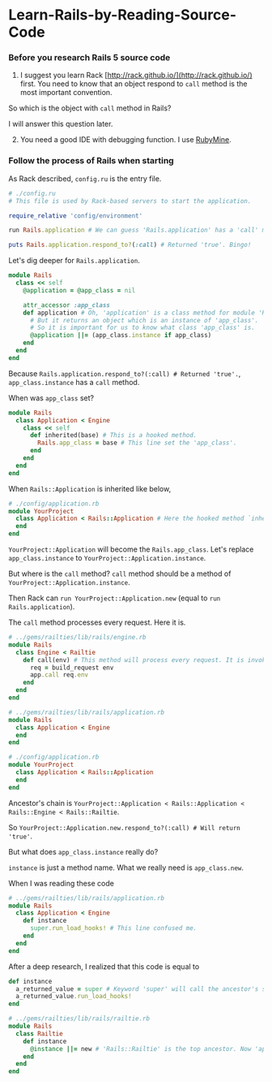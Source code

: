 # Learn-Rails-by-Reading-Source-Code

### Before you research Rails 5 source code
1) I suggest you learn Rack [http://rack.github.io/](http://rack.github.io/) first. You need to know that an object respond to `call` method is the most important convention.

So which is the object with `call` method in Rails?

I will answer this question later.

2) You need a good IDE with debugging function. I use [RubyMine](https://www.jetbrains.com/).

### Follow the process of Rails when starting
As Rack described, `config.ru` is the entry file.
```ruby
# ./config.ru
# This file is used by Rack-based servers to start the application.

require_relative 'config/environment'

run Rails.application # We can guess 'Rails.application' has a 'call' method.

puts Rails.application.respond_to?(:call) # Returned 'true'. Bingo!
```

Let's dig deeper for `Rails.application`.
```ruby
module Rails
  class << self
    @application = @app_class = nil

    attr_accessor :app_class
    def application # Oh, 'application' is a class method for module 'Rails'. It is not an object.
      # But it returns an object which is an instance of 'app_class'.
      # So it is important for us to know what class 'app_class' is.
      @application ||= (app_class.instance if app_class)  
    end
  end
end
```

Because `Rails.application.respond_to?(:call) # Returned 'true'.`, `app_class.instance` has a `call` method.

When was `app_class` set?
```ruby
module Rails
  class Application < Engine
    class << self
      def inherited(base) # This is a hooked method.
        Rails.app_class = base # This line set the 'app_class'.
      end
    end
  end
end
```

When `Rails::Application` is inherited like below,
```ruby
# ./config/application.rb
module YourProject
  class Application < Rails::Application # Here the hooked method `inherited` defined in eigenclass of 'Rails::Application' is invoked.
  end
end
```
`YourProject::Application` will become the `Rails.app_class`. Let's replace `app_class.instance` to `YourProject::Application.instance`.

But where is the `call` method? `call` method should be a method of `YourProject::Application.instance`.

Then Rack can `run YourProject::Application.new` (equal to `run Rails.application`).

The `call` method processes every request. Here it is.
```ruby
# ../gems/railties/lib/rails/engine.rb
module Rails
  class Engine < Railtie
    def call(env) # This method will process every request. It is invoked by Rack. So it is very important. 
      req = build_request env
      app.call req.env
    end
  end
end

# ../gems/railties/lib/rails/application.rb
module Rails
  class Application < Engine
  end
end

# ./config/application.rb
module YourProject
  class Application < Rails::Application
  end
end

```

Ancestor's chain is `YourProject::Application < Rails::Application < Rails::Engine < Rails::Railtie`.

So `YourProject::Application.new.respond_to?(:call) # Will return 'true'`.

But what does `app_class.instance` really do?

`instance` is just a method name. What we really need is `app_class.new`.

When I was reading these code
```ruby
# ../gems/railties/lib/rails/application.rb
module Rails
  class Application < Engine
    def instance
      super.run_load_hooks! # This line confused me. 
    end
  end
end
```
After a deep research, I realized that this code is equal to
```ruby
def instance
  a_returned_value = super # Keyword 'super' will call the ancestor's same name method: 'instance'.
  a_returned_value.run_load_hooks!
end
```

```ruby
# ../gems/railties/lib/rails/railtie.rb
module Rails
  class Railtie
    def instance
      @instance ||= new # 'Rails::Railtie' is the top ancestor. Now 'app_class.instance' is 'YourProject::Application.new'.
    end
  end
end
```